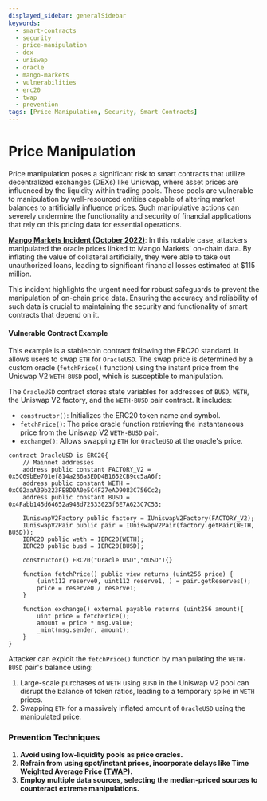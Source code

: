 ```yaml
---
displayed_sidebar: generalSidebar
keywords: 
  - smart-contracts
  - security
  - price-manipulation
  - dex
  - uniswap
  - oracle
  - mango-markets
  - vulnerabilities
  - erc20
  - twap
  - prevention
tags: [Price Manipulation, Security, Smart Contracts]
---
```



# Price Manipulation

Price manipulation poses a significant risk to smart contracts that utilize decentralized exchanges (DEXs) like Uniswap, where asset prices are influenced by the liquidity within trading pools. These pools are vulnerable to manipulation by well-resourced entities capable of altering market balances to artificially influence prices. Such manipulative actions can severely undermine the functionality and security of financial applications that rely on this pricing data for essential operations.

**[Mango Markets Incident (October 2022)](https://rekt.news/mango-markets-rekt/)**: In this notable case, attackers manipulated the oracle prices linked to Mango Markets' on-chain data. By inflating the value of collateral artificially, they were able to take out unauthorized loans, leading to significant financial losses estimated at $115 million.

This incident highlights the urgent need for robust safeguards to prevent the manipulation of on-chain price data. Ensuring the accuracy and reliability of such data is crucial to maintaining the security and functionality of smart contracts that depend on it.

#### Vulnerable Contract Example

This example is a stablecoin contract following the ERC20 standard. It allows users to swap `ETH` for `OracleUSD`. The swap price is determined by a custom oracle (`fetchPrice()` function) using the instant price from the Uniswap V2 `WETH-BUSD` pool, which is susceptible to manipulation.

The `OracleUSD` contract stores state variables for addresses of `BUSD`, `WETH`, the Uniswap V2 factory, and the `WETH-BUSD` pair contract. It includes:

- `constructor()`: Initializes the ERC20 token name and symbol.
- `fetchPrice()`: The price oracle function retrieving the instantaneous price from the Uniswap V2 `WETH-BUSD` pair.
- `exchange()`: Allows swapping `ETH` for `OracleUSD` at the oracle's price.

```solidity
contract OracleUSD is ERC20{
    // Mainnet addresses
    address public constant FACTORY_V2 = 0x5C69bEe701ef814a2B6a3EDD4B1652CB9cc5aA6f;
    address public constant WETH = 0xC02aaA39b223FE8D0A0e5C4F27eAD9083C756Cc2;
    address public constant BUSD = 0x4Fabb145d64652a948d72533023f6E7A623C7C53;

    IUniswapV2Factory public factory = IUniswapV2Factory(FACTORY_V2);
    IUniswapV2Pair public pair = IUniswapV2Pair(factory.getPair(WETH, BUSD));
    IERC20 public weth = IERC20(WETH);
    IERC20 public busd = IERC20(BUSD);

    constructor() ERC20("Oracle USD","oUSD"){}

    function fetchPrice() public view returns (uint256 price) {
        (uint112 reserve0, uint112 reserve1, ) = pair.getReserves();
        price = reserve0 / reserve1;
    }

    function exchange() external payable returns (uint256 amount){
        uint price = fetchPrice();
        amount = price * msg.value;
        _mint(msg.sender, amount);
    }
}
```

Attacker can exploit the `fetchPrice()` function by manipulating the `WETH-BUSD` pair's balance using:

1. Large-scale purchases of `WETH` using `BUSD` in the Uniswap V2 pool can disrupt the balance of token ratios, leading to a temporary spike in `WETH` prices.
1. Swapping `ETH` for a massively inflated amount of `OracleUSD` using the manipulated price.

### Prevention Techniques

1. **Avoid using low-liquidity pools as price oracles.**
2. **Refrain from using spot/instant prices, incorporate delays like Time Weighted Average Price ([TWAP](https://chain.link/education-hub/twap-vs-vwap)).**
3. **Employ multiple data sources, selecting the median-priced sources to counteract extreme manipulations.**
